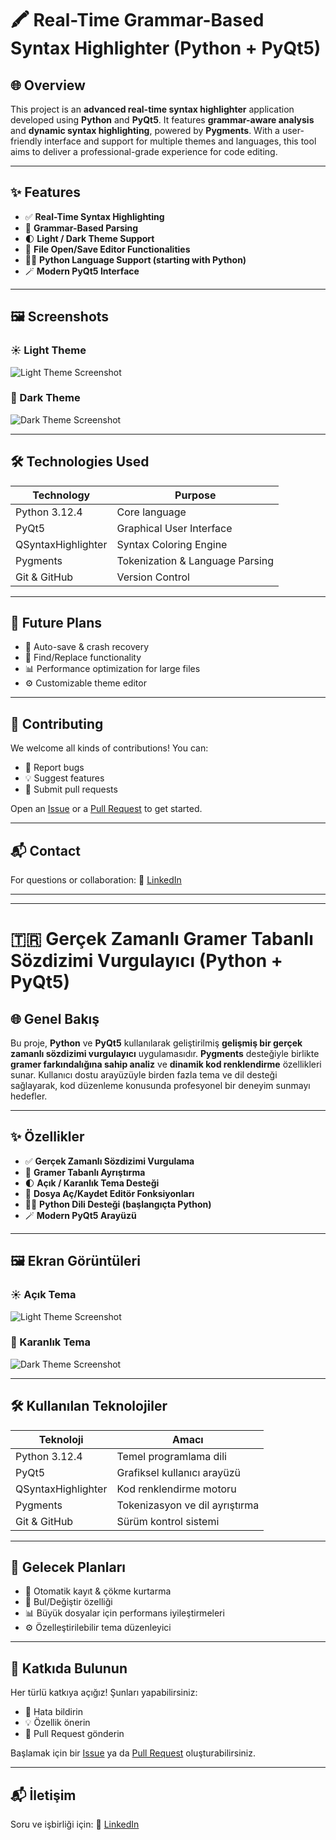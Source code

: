 
# 🖍️ Real-Time Grammar-Based Syntax Highlighter (Python + PyQt5)

## 🌐 Overview

This project is an **advanced real-time syntax highlighter** application developed using **Python** and **PyQt5**. It features **grammar-aware analysis** and **dynamic syntax highlighting**, powered by **Pygments**. With a user-friendly interface and support for multiple themes and languages, this tool aims to deliver a professional-grade experience for code editing.

---

## ✨ Features

- ✅ **Real-Time Syntax Highlighting**
- 🧠 **Grammar-Based Parsing**
- 🌓 **Light / Dark Theme Support**
- 📂 **File Open/Save Editor Functionalities**
- 🧑‍💻 **Python Language Support (starting with Python)**
- 🪄 **Modern PyQt5 Interface**

---

## 🖼️ Screenshots

### ☀️ Light Theme

![Light Theme Screenshot](Ekran%20g%C3%B6r%C3%BCnt%C3%BCs%C3%BC%202025-06-05%20190803.png)

### 🌙 Dark Theme

![Dark Theme Screenshot](Ekran%20g%C3%B6r%C3%BCnt%C3%BCs%C3%BC%202025-06-05%20190813.png)

---

## 🛠️ Technologies Used

| Technology         | Purpose                         |
| ------------------ | ------------------------------- |
| Python 3.12.4      | Core language                   |
| PyQt5              | Graphical User Interface        |
| QSyntaxHighlighter | Syntax Coloring Engine          |
| Pygments           | Tokenization & Language Parsing |
| Git & GitHub       | Version Control                 |

---

## 🚀 Future Plans

- 💾 Auto-save & crash recovery
- 🔎 Find/Replace functionality
- 📊 Performance optimization for large files
- ⚙️ Customizable theme editor

---

## 🤝 Contributing

We welcome all kinds of contributions! You can:

- 🐞 Report bugs
- 💡 Suggest features
- 🔧 Submit pull requests

Open an [Issue](https://github.com/your-repo/issues) or a [Pull Request](https://github.com/your-repo/pulls) to get started.

---

## 📬 Contact

For questions or collaboration:
🔗 [LinkedIn](https://www.linkedin.com/in/mehmet-ozay/)

---

---

# 🇹🇷 Gerçek Zamanlı Gramer Tabanlı Sözdizimi Vurgulayıcı (Python + PyQt5)

## 🌐 Genel Bakış

Bu proje, **Python** ve **PyQt5** kullanılarak geliştirilmiş **gelişmiş bir gerçek zamanlı sözdizimi vurgulayıcı** uygulamasıdır. **Pygments** desteğiyle birlikte **gramer farkındalığına sahip analiz** ve **dinamik kod renklendirme** özellikleri sunar. Kullanıcı dostu arayüzüyle birden fazla tema ve dil desteği sağlayarak, kod düzenleme konusunda profesyonel bir deneyim sunmayı hedefler.

---

## ✨ Özellikler

- ✅ **Gerçek Zamanlı Sözdizimi Vurgulama**
- 🧠 **Gramer Tabanlı Ayrıştırma**
- 🌓 **Açık / Karanlık Tema Desteği**
- 📂 **Dosya Aç/Kaydet Editör Fonksiyonları**
- 🧑‍💻 **Python Dili Desteği (başlangıçta Python)**
- 🪄 **Modern PyQt5 Arayüzü**

---

## 🖼️ Ekran Görüntüleri

### ☀️ Açık Tema

![Light Theme Screenshot](Ekran%20g%C3%B6r%C3%BCnt%C3%BCs%C3%BC%202025-06-05%20190803.png)

### 🌙 Karanlık Tema

![Dark Theme Screenshot](Ekran%20g%C3%B6r%C3%BCnt%C3%BCs%C3%BC%202025-06-05%20190813.png)

---

## 🛠️ Kullanılan Teknolojiler

| Teknoloji          | Amacı                            |
| ------------------ | --------------------------------- |
| Python 3.12.4      | Temel programlama dili            |
| PyQt5              | Grafiksel kullanıcı arayüzü   |
| QSyntaxHighlighter | Kod renklendirme motoru           |
| Pygments           | Tokenizasyon ve dil ayrıştırma |
| Git & GitHub       | Sürüm kontrol sistemi           |

---

## 🚀 Gelecek Planları

- 💾 Otomatik kayıt & çökme kurtarma
- 🔎 Bul/Değiştir özelliği
- 📊 Büyük dosyalar için performans iyileştirmeleri
- ⚙️ Özelleştirilebilir tema düzenleyici

---

## 🤝 Katkıda Bulunun

Her türlü katkıya açığız! Şunları yapabilirsiniz:

- 🐞 Hata bildirin
- 💡 Özellik önerin
- 🔧 Pull Request gönderin

Başlamak için bir [Issue](https://github.com/your-repo/issues) ya da [Pull Request](https://github.com/your-repo/pulls) oluşturabilirsiniz.

---

## 📬 İletişim

Soru ve işbirliği için:
🔗 [LinkedIn](https://www.linkedin.com/in/mehmet-ozay/)

